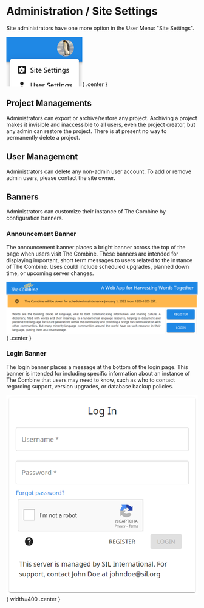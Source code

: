 # Administration / Site Settings

Site administrators have one more option in the User Menu: "Site Settings".

![User Menu - Admin](images/userMenuAdmin.png){ .center }

## Project Managements

Administrators can export or archive/restore any project. Archiving a project makes it invisible and inaccessible to all
users, even the project creator, but any admin can restore the project. There is at present no way to permanently delete
a project.

## User Management

Administrators can delete any non-admin user account. To add or remove admin users, please contact the site owner.

## Banners

Administrators can customize their instance of The Combine by configuration banners.

### Announcement Banner

The announcement banner places a bright banner across the top of the page when users visit The Combine. These banners
are intended for displaying important, short term messages to users related to the instance of The Combine. Uses could
include scheduled upgrades, planned down time, or upcoming server changes.

![Announcement Banner](images/announcementBanner.png){ .center }

### Login Banner

The login banner places a message at the bottom of the login page. This banner is intended for including specific
information about an instance of The Combine that users may need to know, such as who to contact regarding support,
version upgrades, or database backup policies.

![Login Banner](images/loginBanner.png){ width=400 .center }

